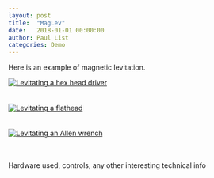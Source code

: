 ```yaml
---
layout: post
title:  "MagLev"
date:   2018-01-01 00:00:00
author: Paul List
categories: Demo
---
```


Here is an example of magnetic levitation.


<a href="//raw.githubusercontent.com/listpau/demo/gh-pages/assets/maglev-hex.JPG" data-lightbox="maglev-hex" data-title="Levitating a hex head driver">
  <img src="//raw.githubusercontent.com/listpau/demo/gh-pages/assets/maglev-hex.JPG" title="Levitating a hex head driver">
</a>

<br/>
<br/>
<br/>

<a href="//raw.githubusercontent.com/listpau/demo/gh-pages/assets/maglev-flathead.JPG" data-lightbox="maglev-flathead" data-title="Levitating a flathead">
  <img src="//raw.githubusercontent.com/listpau/demo/gh-pages/assets/maglev-flathead.JPG" title="Levitating a flathead">
</a>

<br/>
<br/>
<br/>

<a href="//raw.githubusercontent.com/listpau/demo/gh-pages/assets/maglev-allenkey.JPG" data-lightbox="maglev-allenkey" data-title="Levitating an Allen wrench">
  <img src="//raw.githubusercontent.com/listpau/demo/gh-pages/assets/maglev-allenkey.JPG" title="Levitating an Allen wrench">
</a>


<br/>
<br/>
<br/>

Hardware used, controls, any other interesting technical info
